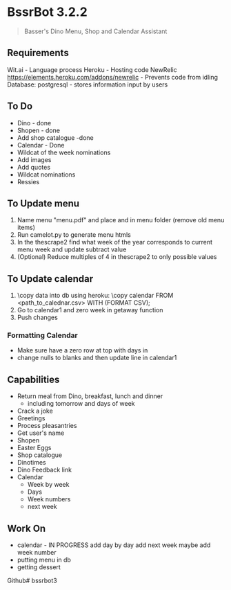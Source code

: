 # BssrBot 3.2.2
> Basser's Dino Menu, Shop and Calendar Assistant

## Requirements

Wit.ai - Language process
Heroku - Hosting code
NewRelic https://elements.heroku.com/addons/newrelic - Prevents code from idling
Database: postgresql - stores information input by users

## To Do
- Dino - done
- Shopen - done
- Add shop catalogue -done
- Calendar - Done
- Wildcat of the week nominations
- Add images
- Add quotes
- Wildcat nominations
- Ressies


## To Update menu
1. Name menu "menu.pdf" and place and in menu folder (remove old menu items)
2. Run camelot.py to generate menu htmls
3. In the thescrape2 find what week of the year corresponds to current menu week and update subtract value
4. (Optional) Reduce multiples of 4 in thescrape2 to only possible values

## To Update calendar
1. \copy data into db using heroku:
	\copy calendar FROM <path_to_calednar.csv> WITH (FORMAT CSV);
2. Go to calendar1 and zero week in getaway function
3. Push changes
### Formatting Calendar
- Make sure have a zero row at top with days in
- change nulls to blanks and then update line in calendar1

## Capabilities
- Return meal from Dino, breakfast, lunch and dinner
 	- including tomorrow and days of week
- Crack a joke
- Greetings
- Process pleasantries
- Get user's name
- Shopen
- Easter Eggs
- Shop catalogue
- Dinotimes
- Dino Feedback link
- Calendar
	- Week by week
	- Days
	- Week numbers
	- next week

## Work On
- calendar - IN PROGRESS
	add day by day
	add next week
	maybe add week number
- putting menu in db
- getting dessert

Github# bssrbot3